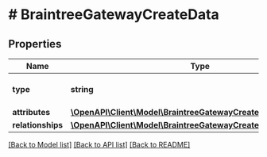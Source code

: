 # # BraintreeGatewayCreateData

## Properties

Name | Type | Description | Notes
------------ | ------------- | ------------- | -------------
**type** | **string** | The resource&#39;s type |
**attributes** | [**\OpenAPI\Client\Model\BraintreeGatewayCreateDataAttributes**](BraintreeGatewayCreateDataAttributes.md) |  |
**relationships** | [**\OpenAPI\Client\Model\BraintreeGatewayCreateDataRelationships**](BraintreeGatewayCreateDataRelationships.md) |  | [optional]

[[Back to Model list]](../../README.md#models) [[Back to API list]](../../README.md#endpoints) [[Back to README]](../../README.md)
